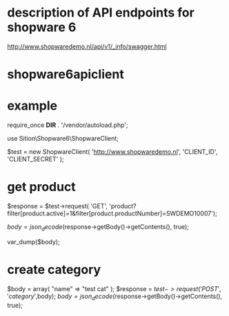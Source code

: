 
# description of API endpoints for shopware 6

http://www.shopwaredemo.nl/api/v1/_info/swagger.html



# shopware6apiclient


# example

require_once __DIR__ . '/vendor/autoload.php'; 

use Sition\Shopware6\ShopwareClient;

$test = new ShopwareClient( 'http://www.shopwaredemo.nl', 'CLIENT_ID', 'CLIENT_SECRET' );


# get product

$response = $test->request( 'GET', 'product?filter[product.active]=1&filter[product.productNumber]=SWDEMO10007'); 

$body = json_decode($response->getBody()->getContents(), true);

var_dump($body);


# create category


$body = array(  "name" => "test cat" );
$response = $test->request('POST','category',$body);
$body = json_decode($response->getBody()->getContents(), true);


